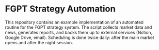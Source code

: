 # FGPT Strategy Automation

This repository contains an example implementation of an automated routine for the FGPT strategy system. The script collects market data and news, generates reports, and backs them up to external services (Notion, Google Drive, email). Scheduling is done twice daily: after the main market opens and after the night session.

